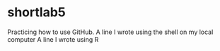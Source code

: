 # shortlab5
Practicing how to use GitHub.
A line I wrote using the shell on my local computer
A line I wrote using R
